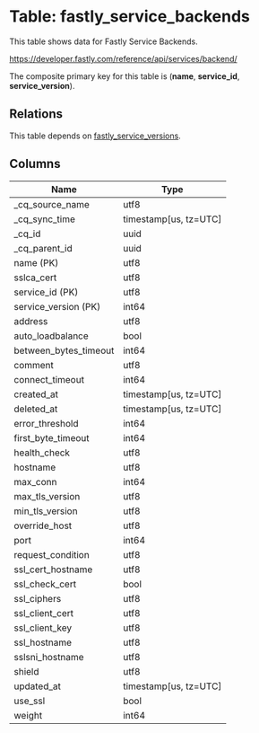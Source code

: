 # Table: fastly_service_backends

This table shows data for Fastly Service Backends.

https://developer.fastly.com/reference/api/services/backend/

The composite primary key for this table is (**name**, **service_id**, **service_version**).

## Relations

This table depends on [fastly_service_versions](fastly_service_versions).

## Columns

| Name          | Type          |
| ------------- | ------------- |
|_cq_source_name|utf8|
|_cq_sync_time|timestamp[us, tz=UTC]|
|_cq_id|uuid|
|_cq_parent_id|uuid|
|name (PK)|utf8|
|sslca_cert|utf8|
|service_id (PK)|utf8|
|service_version (PK)|int64|
|address|utf8|
|auto_loadbalance|bool|
|between_bytes_timeout|int64|
|comment|utf8|
|connect_timeout|int64|
|created_at|timestamp[us, tz=UTC]|
|deleted_at|timestamp[us, tz=UTC]|
|error_threshold|int64|
|first_byte_timeout|int64|
|health_check|utf8|
|hostname|utf8|
|max_conn|int64|
|max_tls_version|utf8|
|min_tls_version|utf8|
|override_host|utf8|
|port|int64|
|request_condition|utf8|
|ssl_cert_hostname|utf8|
|ssl_check_cert|bool|
|ssl_ciphers|utf8|
|ssl_client_cert|utf8|
|ssl_client_key|utf8|
|ssl_hostname|utf8|
|sslsni_hostname|utf8|
|shield|utf8|
|updated_at|timestamp[us, tz=UTC]|
|use_ssl|bool|
|weight|int64|